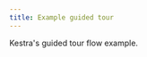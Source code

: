 ```yaml
---
title: Example guided tour
---
```


Kestra's guided tour flow example.

```yaml file=public/examples/example-guided-tour.yml
```
